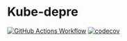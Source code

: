 # Kube-depre

[![GitHub Actions Workflow](https://github.com/maheshrayas/kube-depre/actions/workflows/ci.yaml/badge.svg)](https://github.com/anzx/platform-secret-management/actions/workflows/ci.yaml)
[![codecov](https://codecov.io/gh/maheshrayas/kube-depre/branch/main/graph/badge.svg?token=VF6UCCDNXI)](https://codecov.io/gh/maheshrayas/kube-depre)